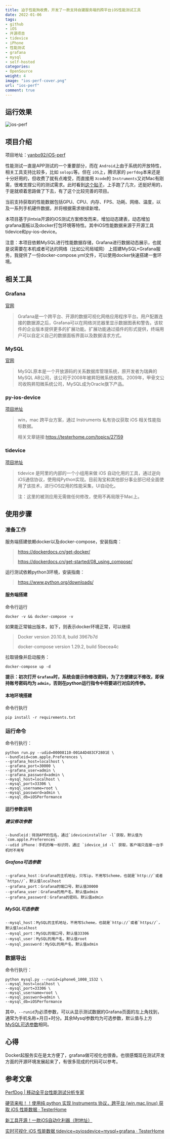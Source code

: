 ```yaml
---
title: 迫于性能狗收费，开发了一款支持自建服务端的跨平台iOS性能测试工具
date: 2022-01-06
tags:
- github
- iOS
- 开源项目
- tidevice
- iPhone
- 性能测试
- grafana
- mysql
- self-hosted
categories:
- OpenSource
weight: 4
image: "ios-perf-cover.png"
url: "ios-perf"
comment: true
---
```

## 运行效果

![ios-perf](iOS-perf-1.png)

## 项目介绍

项目地址：[yanbo92/iOS-perf](https://github.com/yanbo92/iOS-perf)

性能测试一直是APP测试的一个重要部分，而在 `Android`上由于系统的开放特性，相关工具支持比较多，比如 `solopi`等。但在 `iOS`上，腾讯家的 `perfdog`本来还是十分好用的，但收费了就有点难受，而直接用 `Xcode`的 `Instruments`又对Mac有刚需，很难支撑公司的测试需求。此时看到[这个贴子](http://testerhome.com/topics/31066)，上手跑了几次，还挺好用的，于是就顺着思路做了下去，有了这个比较完善的项目。

当前支持获取的性能数据包括GPU、CPU、内存、FPS、功耗、网络、温度，以及一系列手机硬件数据，并将根据需求继续新增。

本项目基于jlintxia开源的iOS测试方案修改而来，增加动态建表，动态增加grafana面板以及docker打包环境等特性。其中iOS性能数据来源于开源工具tidevice和py-ios-device。

注意：本项目依赖MySQL进行性能数据存储，Grafana进行数据动态展示，也就是说需要在本机或者可达的网络（比如公司局域网） 上搭建MySQL+Grafana服务，我提供了一份docker-compose.yml文件，可以使用docker快速搭建一套环境。

## 相关工具

### Grafana

[官网](https://grafana.com/)

> Grafana是一个跨平台、开源的数据可视化网络应用程序平台。用户配置连接的数据源之后，Grafana可以在网络浏览器里显示数据图表和警告。该软件的企业版本提供更多的扩展功能。扩展功能通过插件的形式提供，终端用户可以自定义自己的数据面板界面以及数据请求方式。

### MySQL

[官网](https://www.mysql.com/cn/)

> MySQL原本是一个开放源码的关系数据库管理系统，原开发者为瑞典的MySQL AB公司，该公司于2008年被昇阳微系统收购。2009年，甲骨文公司收购昇阳微系统公司，MySQL成为Oracle旗下产品。

### py-ios-device

[项目地址](https://github.com/YueChen-C/py-ios-device)

> win，mac 跨平台方案，通过 Instruments 私有协议获取 iOS 相关性能指标数据。
>
> 相关文章链接:https://testerhome.com/topics/27159

### tidevice

[项目地址](https://github.com/alibaba/taobao-iphone-device)

> tidevice 是阿里的内部的一个小组用来做 iOS 自动化用的工具，通过逆向iOS通信协议，使用纯Python实现。目前淘宝和其他部分事业部已经全面使用了该技术，进行iOS应用的性能采集，UI自动化。
>
> 注：这里的被测应用无需做任何修改，使用不再局限于Mac上。

## 使用步骤

### 准备工作

服务端搭建依赖docker以及docker-compose，安装指南：

> https://dockerdocs.cn/get-docker/
>
> https://dockerdocs.cn/get-started/08_using_compose/

运行测试依赖python3环境，安装指南：

> https://www.python.org/downloads/

#### 服务端搭建

命令行运行

```shell
docker -v && docker-compose -v
```

如果能正常输出版本，如下，则表示docker环境正常，可以继续

> Docker version 20.10.8, build 3967b7d
>
> docker-compose version 1.29.2, build 5becea4c

拉取镜像并启动服务：

```shell
docker-compose up -d  
```

**提示：初次打开 `Grafana`时，系统会提示你修改密码，为了方便建议不修改，即保持账号密码均为 `admin`，否则在python运行指令中将要进行对应的传参。**

#### 本地环境搭建

命令行执行

```shell
pip install -r requirements.txt
```

### 运行命令

命令行执行：

```shell
python run.py --udid=00008110-001A4D483CF2801E \
--bundleid=com.apple.Preferences \
--grafana_host=localhost \
--grafana_port=30000 \
--grafana_user=admin \
--grafana_password=admin \
--mysql_host=localhost \
--mysql_port=33306 \
--mysql_username=root \
--mysql_password=admin \
--mysql_db=iOSPerformance
```

#### 运行参数说明

##### 建议修改参数

```
--bundleid：待测APP的包名，通过`ideviceinstaller -l`获取，默认值为`com.apple.Preferences`
--udid iPhone：手机的唯一标识符，通过 `idevice_id -l` 获取，客户端只连接一台手机时不用写
```

##### Grafana可选参数

```
--grafana_host：Grafana的主机地址，只写ip，不用写Scheme，也就是`http://`或者`https//`，默认值localhost
--grafana_port：Grafana的端口号，默认值30000
--grafana_user：Grafana的用户名，默认值admin
--grafana_password：Grafana的密码，默认值admin
```

##### MySQL可选参数

```
--mysql_host：MySQL的主机地址，不用写Scheme，也就是`http://`或者`https//`，默认值localhost
--mysql_port：MySQL的端口号，默认值33306
--mysql_user：MySQL的用户名，默认值root
--mysql_password：MySQL的用户名，默认值admin
```

### 数据导出

命令行执行：

```shell
python mysql.py --runid=iphone6_1008_1532 \
--mysql_host=localhost \
--mysql_port=33306 \
--mysql_username=root \
--mysql_password=admin \
--mysql_db=iOSPerformance
```

其中，`--runid`为必须参数，可以从显示测试数据的Grafana页面的左上角找到，通常为手机名称+月日+时分。其余Mysql参数均为可选参数，默认值与上方[MySQL可选参数](#MySQL可选参数)相同。

## 心得

Docker起服务实在是太方便了，grafana做可视化也很香。也很感慨现在测试开发方面的开源环境发展起来了，有很多现成的代码可以参考。

## 参考文章

[PerfDog | 移动全平台性能测试分析专家](https://perfdog.qq.com/)

[硬货来啦！！使用纯 python 实现 Instruments 协议，跨平台 (win,mac,linux) 获取 iOS 性能数据 · TesterHome](https://testerhome.com/topics/27159)

[新工具开源！一款iOS自动化利器（附地址）](https://tech.taobao.org/news/lxhg5l)

[实时可视化 iOS 性能数据 tidevice+pyiosdevice+mysql+grafana · TesterHome](http://testerhome.com/topics/31066)
